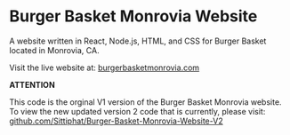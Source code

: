 # Burger Basket Monrovia Website
 A website written in React, Node.js, HTML, and CSS for Burger Basket located in Monrovia, CA.
 
 Visit the live website at: [burgerbasketmonrovia.com](https://burgerbasketmonrovia.com/)
 
 **ATTENTION**
 
This code is the orginal V1 version of the Burger Basket Monrovia website.
To view the new updated version 2 code that is currently, please visit: [github.com/Sittiphat/Burger-Basket-Monrovia-Website-V2](https://github.com/Sittiphat/Burger-Basket-Monrovia-Website-V2)
